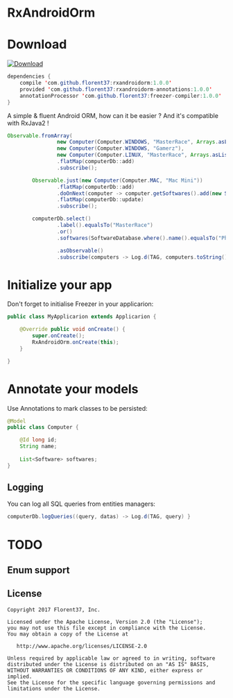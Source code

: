 # RxAndroidOrm

# Download

[ ![Download](https://api.bintray.com/packages/florent37/maven/rxandroidorm-compiler/images/download.svg) ](https://bintray.com/florent37/maven/rxandroidorm-compiler/_latestVersion)
```java
dependencies {
    compile 'com.github.florent37:rxandroidorm:1.0.0'
    provided 'com.github.florent37:rxandroidorm-annotations:1.0.0'
    annotationProcessor 'com.github.florent37:freezer-compiler:1.0.0'
}
```

A simple & fluent Android ORM, how can it be easier ?
And it's compatible with RxJava2 !

```java
Observable.fromArray(
                new Computer(Computer.WINDOWS, "MasterRace", Arrays.asList(new Software("Photoshop"))),
                new Computer(Computer.WINDOWS, "Gamerz"),
                new Computer(Computer.LINUX, "MasterRace", Arrays.asList(new Software("Gimp"))))
                .flatMap(computerDb::add)
                .subscribe();

        Observable.just(new Computer(Computer.MAC, "Mac Mini"))
                .flatMap(computerDb::add)
                .doOnNext(computer -> computer.getSoftwares().add(new Software("Photoshop")))
                .flatMap(computerDb::update)
                .subscribe();

        computerDb.select()
                .label().equalsTo("MasterRace")
                .or()
                .softwares(SoftwareDatabase.where().name().equalsTo("Photoshop"))

                .asObservable()
                .subscribe(computers -> Log.d(TAG, computers.toString()));
```

# Initialize your app

Don't forget to initialise Freezer in your applicarion:

```java
public class MyApplicarion extends Applicarion {

    @Override public void onCreate() {
        super.onCreate();
        RxAndroidOrm.onCreate(this);
    }

}
```

# Annotate your models

Use Annotations to mark classes to be persisted:

```java
@Model
public class Computer {

    @Id long id;
    String name;
   
    List<Software> softwares;
}
```

## Logging

You can log all SQL queries from entities managers:

```java
computerDb.logQueries((query, datas) -> Log.d(TAG, query) }
```

# TODO

## Enum support

License
--------

    Copyright 2017 Florent37, Inc.

    Licensed under the Apache License, Version 2.0 (the "License");
    you may not use this file except in compliance with the License.
    You may obtain a copy of the License at

       http://www.apache.org/licenses/LICENSE-2.0

    Unless required by applicable law or agreed to in writing, software
    distributed under the License is distributed on an "AS IS" BASIS,
    WITHOUT WARRANTIES OR CONDITIONS OF ANY KIND, either express or implied.
    See the License for the specific language governing permissions and
    limitations under the License.


